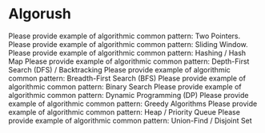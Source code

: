 # Algorush

Please provide example of algorithmic common pattern: Two Pointers.
Please provide example of algorithmic common pattern: Sliding Window.
Please provide example of algorithmic common pattern: Hashing / Hash Map
Please provide example of algorithmic common pattern: Depth-First Search (DFS) / Backtracking
Please provide example of algorithmic common pattern: Breadth-First Search (BFS)
Please provide example of algorithmic common pattern: Binary Search
Please provide example of algorithmic common pattern: Dynamic Programming (DP)
Please provide example of algorithmic common pattern: Greedy Algorithms
Please provide example of algorithmic common pattern: Heap / Priority Queue
Please provide example of algorithmic common pattern: Union-Find / Disjoint Set